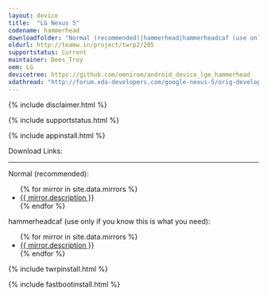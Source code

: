 ```yaml
---
layout: device
title:  "LG Nexus 5"
codename: hammerhead
downloadfolder: "Normal (recommended)|hammerhead|hammerheadcaf (use only if you know this is what you need)|hammerheadcaf"
oldurl: http://teamw.in/project/twrp2/205
supportstatus: Current
maintainer: Dees_Troy
oem: LG
devicetree: https://github.com/omnirom/android_device_lge_hammerhead
xdathread: "http://forum.xda-developers.com/google-nexus-5/orig-development/recovery-twrp-2-7-1-0-touch-recovery-t2511507"
---
```


{% include disclaimer.html %}

{% include supportstatus.html %}

{% include appinstall.html %}

<div class='page-heading'>Download Links:</div>
<hr />
<p class="text">Normal (recommended):</p>
<ul>
{% for mirror in site.data.mirrors %}
  <li>
    <a href="{{ mirror.baseurl }}hammerhead">
      {{ mirror.description }}
    </a>
  </li>
{% endfor %}
</ul>
<p class="text">hammerheadcaf (use only if you know this is what you need):</p>
<ul>
{% for mirror in site.data.mirrors %}
  <li>
    <a href="{{ mirror.baseurl }}hammerheadcaf">
      {{ mirror.description }}
    </a>
  </li>
{% endfor %}
</ul>

{% include twrpinstall.html %}

{% include fastbootinstall.html %}
